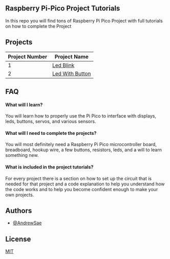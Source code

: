 ## Raspberry Pi-Pico Project Tutorials

In this repo you will find tons of Raspberry Pi Pico Project with full tutorials on how to complete the Project



## Projects

| Project Number             | Project Name                                                                |
| ----------------- | ------------------------------------------------------------------ |
| 1 | [Led Blink](https://github.com/AndrewSae/Raspberry-Pi-Pico-Project-Tutorials/tree/main/Led%20Blink) |
| 2 | [Led With Button](https://github.com/AndrewSae/Raspberry-Pi-Pico-Project-Tutorials/tree/main/Led%20With%20Button) |

## FAQ

#### What will I learn?

You will learn how to properly use the Pi Pico to interface with displays, leds, buttons, servos, and various sensors. 

#### What will I need to complete the projects?

You will most definitely need a Raspberry Pi Pico microcontroller board, breadboard, hookup wire, a few buttons, resistors, leds, and a will to learn something new.

#### What is included in the project tutorials?

For every project there is a section on how to set up the circuit that is needed for that project and a code explanation to help you understand how the code works and to help you become confident enough to make your own projects. 

## Authors

- [@AndrewSae](https://www.github.com/AndrewSae)


## License

[MIT](https://choosealicense.com/licenses/mit/)
